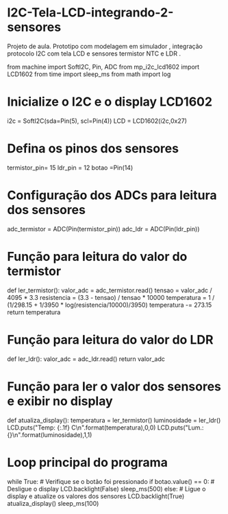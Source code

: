# I2C-Tela-LCD-integrando-2-sensores
Projeto de aula. Prototipo com modelagem em simulador , integração protocolo I2C com tela LCD e sensores termistor NTC e LDR .

from machine import SoftI2C, Pin, ADC
from mp_i2c_lcd1602 import LCD1602
from time import sleep_ms
from math import log


# Inicialize o I2C e o display LCD1602
i2c = SoftI2C(sda=Pin(5), scl=Pin(4))
LCD  = LCD1602(i2c,0x27)

# Defina os pinos dos sensores
termistor_pin= 15
ldr_pin  =  12
botao =Pin(14)

# Configuração dos ADCs para leitura dos sensores
adc_termistor = ADC(Pin(termistor_pin))
adc_ldr = ADC(Pin(ldr_pin))

# Função para leitura do valor do termistor
def ler_termistor():
    valor_adc = adc_termistor.read()
    tensao = valor_adc / 4095 * 3.3
    resistencia = (3.3 - tensao) / tensao * 10000
    temperatura = 1 / (1/298.15 + 1/3950 * log(resistencia/10000)/3950)
    temperatura -= 273.15
    return temperatura

# Função para leitura do valor do LDR
def ler_ldr():
    valor_adc = adc_ldr.read()
    return valor_adc


# Função para ler o valor dos sensores e exibir no display
def atualiza_display():
    temperatura = ler_termistor()
    luminosidade = ler_ldr()
    LCD.puts("Temp: {:.1f} C\n".format(temperatura),0,0)
    LCD.puts("Lum.: {}\n".format(luminosidade),1,1)

# Loop principal do programa
while True:
    # Verifique se o botão foi pressionado
    if botao.value() == 0:
        # Desligue o display
        LCD.backlight(False)
        sleep_ms(500)
    else:
        # Ligue o display e atualize os valores dos sensores
        LCD.backlight(True)
        atualiza_display()
    sleep_ms(100)
